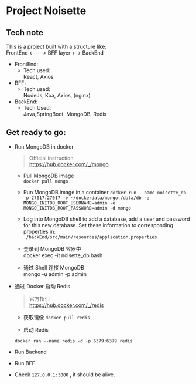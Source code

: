 # Project Noisette

## Tech note  

This is a project built with a structure like:  
FrontEnd <---> BFF layer <--> BackEnd

- FrontEnd:
    - Tech used:  
        React, Axios  
- BFF:  
    - Tech used:  
        NodeJs, Koa, Axios, (nginx)
- BackEnd:
    - Tech Used:  
        Java,SpringBoot, MongoDB, Redis


## Get ready to go:  

- Run MongoDB in docker

    > Official  instruction  
    https://hub.docker.com/_/mongo  

    - Pull MongoDB image  
    `docker pull mongo`

    - Run MongoDB image in a container 
    `docker run --name noisette_db -p 27017:27017 -v ~/dockerdata/mongo:/data/db -e MONGO_INITDB_ROOT_USERNAME=admin -e MONGO_INITDB_ROOT_PASSWORD=admin -d mongo`

    - Log into MongoDB shell to add a database, add a user and password for this new database. Set these information to corresponding properties in:  
    `./backEnd/src/main/resources/application.properties`  
    - 登录到 MongoDB 容器中  
    docker exec -it noisette_db bash  
    - 通过 Shell 连接 MongoDB  
    mongo -u admin -p admin  

- 通过 Docker 启动 Redis

    > 官⽅指引  
    https://hub.docker.com/_/redis


    - 获取镜像
    `docker pull redis `


    - 启动 Redis

    `docker run --name redis -d -p 6379:6379 redis`

- Run Backend
- Run BFF

- Check `127.0.0.1:3000` , it should be alive.